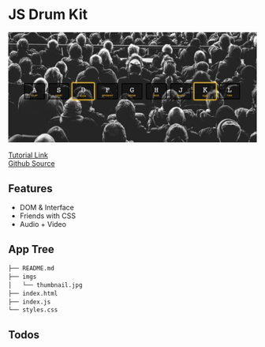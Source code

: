 # JS Drum Kit

<img src="https://raw.githubusercontent.com/moisestech/js30/master/JS-DrumKit/imgs/thumbnail.jpg" />

[Tutorial Link](https://courses.wesbos.com/account/access/5f602c40f8289514d0f9b6fc/view/194130650)  
[Github Source](https://github.com/wesbos/JavaScript30/tree/master/01%20-%20JavaScript%20Drum%20Kit)

## Features

- DOM & Interface
- Friends with CSS
- Audio + Video

## App Tree

```bash
├── README.md
├── imgs
│   └── thumbnail.jpg
├── index.html
├── index.js
└── styles.css
```

## Todos